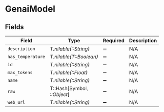 # GenaiModel


## Fields

| Field                       | Type                        | Required                    | Description                 |
| --------------------------- | --------------------------- | --------------------------- | --------------------------- |
| `description`               | *T.nilable(::String)*       | :heavy_minus_sign:          | N/A                         |
| `has_temperature`           | *T.nilable(T::Boolean)*     | :heavy_minus_sign:          | N/A                         |
| `id`                        | *T.nilable(::String)*       | :heavy_minus_sign:          | N/A                         |
| `max_tokens`                | *T.nilable(::Float)*        | :heavy_minus_sign:          | N/A                         |
| `name`                      | *T.nilable(::String)*       | :heavy_minus_sign:          | N/A                         |
| `raw`                       | T::Hash[Symbol, *::Object*] | :heavy_minus_sign:          | N/A                         |
| `web_url`                   | *T.nilable(::String)*       | :heavy_minus_sign:          | N/A                         |